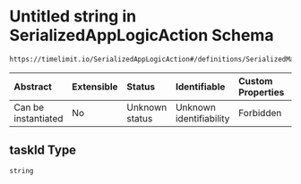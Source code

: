 # Untitled string in SerializedAppLogicAction Schema

```txt
https://timelimit.io/SerializedAppLogicAction#/definitions/SerializedMarkTaskPendingAction/properties/taskId
```



| Abstract            | Extensible | Status         | Identifiable            | Custom Properties | Additional Properties | Access Restrictions | Defined In                                                                                            |
| :------------------ | :--------- | :------------- | :---------------------- | :---------------- | :-------------------- | :------------------ | :---------------------------------------------------------------------------------------------------- |
| Can be instantiated | No         | Unknown status | Unknown identifiability | Forbidden         | Allowed               | none                | [SerializedAppLogicAction.schema.json\*](SerializedAppLogicAction.schema.json "open original schema") |

## taskId Type

`string`
